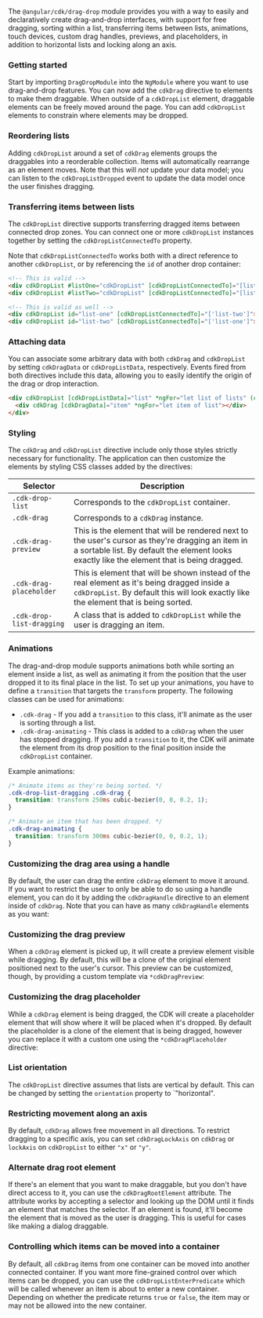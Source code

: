 The `@angular/cdk/drag-drop` module provides you with a way to easily and declaratively create
drag-and-drop interfaces, with support for free dragging, sorting within a list, transferring items
between lists, animations, touch devices, custom drag handles, previews, and placeholders,
in addition to horizontal lists and locking along an axis.

### Getting started
Start by importing `DragDropModule` into the `NgModule` where you want to use drag-and-drop
features. You can now add the `cdkDrag` directive to elements to make them draggable. When
outside of a `cdkDropList` element, draggable elements can be freely moved around the page.
You can add `cdkDropList` elements to constrain where elements may be dropped.

<!-- example(cdk-drag-drop-overview) -->

### Reordering lists
Adding `cdkDropList` around a set of `cdkDrag` elements groups the draggables into a
reorderable collection. Items will automatically rearrange as an element moves. Note
that this will *not* update your data model; you can listen to the `cdkDropListDropped` event to
update the data model once the user finishes dragging.

<!-- example(cdk-drag-drop-sorting) -->

### Transferring items between lists
The `cdkDropList` directive supports transferring dragged items between connected drop zones.
You can connect one or more `cdkDropList` instances together by setting the `cdkDropListConnectedTo`
property.

<!-- example(cdk-drag-drop-connected-sorting) -->

Note that `cdkDropListConnectedTo` works both with a direct reference to another `cdkDropList`, or by
referencing the `id` of another drop container:

```html
<!-- This is valid -->
<div cdkDropList #listOne="cdkDropList" [cdkDropListConnectedTo]="[listTwo]"></div>
<div cdkDropList #listTwo="cdkDropList" [cdkDropListConnectedTo]="[listOne]"></div>

<!-- This is valid as well -->
<div cdkDropList id="list-one" [cdkDropListConnectedTo]="['list-two']"></div>
<div cdkDropList id="list-two" [cdkDropListConnectedTo]="['list-one']"></div>
```

### Attaching data
You can associate some arbitrary data with both `cdkDrag` and `cdkDropList` by setting `cdkDragData`
or `cdkDropListData`, respectively. Events fired from both directives include this data, allowing
you to easily identify the origin of the drag or drop interaction.

```html
<div cdkDropList [cdkDropListData]="list" *ngFor="let list of lists" (cdkDropListDropped)="drop($event)">
  <div cdkDrag [cdkDragData]="item" *ngFor="let item of list"></div>
</div>
```

### Styling
The `cdkDrag` and `cdkDropList` directive include only those styles strictly necessary for
functionality. The application can then customize the elements by styling CSS classes added
by the directives:

| Selector            | Description                                                              |
|---------------------|--------------------------------------------------------------------------|
| `.cdk-drop-list`    | Corresponds to the `cdkDropList` container.                                  |
| `.cdk-drag`         | Corresponds to a `cdkDrag` instance.                                     |
| `.cdk-drag-preview` | This is the element that will be rendered next to the user's cursor as they're dragging an item in a sortable list. By default the element looks exactly like the element that is being dragged. |
| `.cdk-drag-placeholder` | This is element that will be shown instead of the real element as it's being dragged inside a `cdkDropList`. By default this will look exactly like the element that is being sorted. |
| `.cdk-drop-list-dragging` | A class that is added to `cdkDropList` while the user is dragging an item.  |

### Animations
The drag-and-drop module supports animations both while sorting an element inside a list, as well as
animating it from the position that the user dropped it to its final place in the list. To set up
your animations, you have to define a `transition` that targets the `transform` property. The
following classes can be used for animations:

* `.cdk-drag` - If you add a `transition` to this class, it'll animate as the user is sorting
    through a list.
* `.cdk-drag-animating` - This class is added to a `cdkDrag` when the user has stopped dragging.
    If you add a `transition` to it, the CDK will animate the element from its drop position to
    the final position inside the `cdkDropList` container.

Example animations:

```css
/* Animate items as they're being sorted. */
.cdk-drop-list-dragging .cdk-drag {
  transition: transform 250ms cubic-bezier(0, 0, 0.2, 1);
}

/* Animate an item that has been dropped. */
.cdk-drag-animating {
  transition: transform 300ms cubic-bezier(0, 0, 0.2, 1);
}
```

### Customizing the drag area using a handle
By default, the user can drag the entire `cdkDrag` element to move it around. If you want to
restrict the user to only be able to do so using a handle element, you can do it by adding the
`cdkDragHandle` directive to an element inside of `cdkDrag`. Note that you can have as many
`cdkDragHandle` elements as you want:

<!-- example(cdk-drag-drop-handle) -->

### Customizing the drag preview
When a `cdkDrag` element is picked up, it will create a preview element visible while dragging.
By default, this will be a clone of the original element positioned next to the user's cursor.
This preview can be customized, though, by providing a custom template via `*cdkDragPreview`:

<!-- example(cdk-drag-drop-custom-preview) -->

### Customizing the drag placeholder
While a `cdkDrag` element is being dragged, the CDK will create a placeholder element that will
show where it will be placed when it's dropped. By default the placeholder is a clone of the element
that is being dragged, however you can replace it with a custom one using the `*cdkDragPlaceholder`
directive:

<!-- example(cdk-drag-drop-custom-placeholder) -->

### List orientation
The `cdkDropList` directive assumes that lists are vertical by default. This can be
changed by setting the `orientation` property to `"horizontal".

<!-- example(cdk-drag-drop-horizontal-sorting) -->

### Restricting movement along an axis
By default, `cdkDrag` allows free movement in all directions. To restrict dragging to a
specific axis, you can set `cdkDragLockAxis` on `cdkDrag` or `lockAxis` on `cdkDropList`
to either `"x"` or `"y"`.

<!-- example(cdk-drag-drop-axis-lock) -->

### Alternate drag root element
If there's an element that you want to make draggable, but you don't have direct access to it, you
can use the `cdkDragRootElement` attribute. The attribute works by accepting a selector and looking
up the DOM until it finds an element that matches the selector. If an element is found, it'll become
the element that is moved as the user is dragging. This is useful for cases like making a dialog
draggable.

<!-- example(cdk-drag-drop-root-element) -->

### Controlling which items can be moved into a container
By default, all `cdkDrag` items from one container can be moved into another connected container.
If you want more fine-grained control over which items can be dropped, you can use the
`cdkDropListEnterPredicate` which will be called whenever an item is about to enter a
new container. Depending on whether the predicate returns `true` or `false`, the item may or may not
be allowed into the new container.

<!-- example(cdk-drag-drop-enter-predicate) -->
